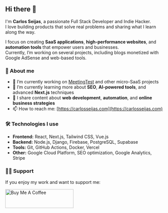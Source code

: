## Hi there 👋

I'm **Carlos Seijas**, a passionate Full Stack Developer and Indie Hacker.  
I love building products that solve real problems and sharing what I learn along the way.

I focus on creating **SaaS applications**, **high-performance websites**, and **automation tools** that empower users and businesses.  
Currently, I’m working on several projects, including blogs monetized with Google AdSense and web-based tools.

### 🚀 About me

- 🔭 I’m currently working on [MeetingTest](https://meetingtest.com) and other micro-SaaS projects
- 🌱 I’m currently learning more about **SEO**, **AI-powered tools**, and advanced **Next.js** techniques
- 📝 I share content about **web development**, **automation**, and **online business strategies**
- 📫 How to reach me: [https://carlosseijas.com](https://carlosseijas.com)

### 🛠️ Technologies I use

- **Frontend:** React, Next.js, Tailwind CSS, Vue.js  
- **Backend:** Node.js, Django, Firebase, PostgreSQL, Supabase  
- **Tools:** Git, GitHub Actions, Docker, Vercel  
- **Other:** Google Cloud Platform, SEO optimization, Google Analytics, Stripe

### 💪🏼 Support 

If you enjoy my work and want to support me:

<a href="https://www.buymeacoffee.com/carlosseijas" target="_blank"><img src="https://cdn.buymeacoffee.com/buttons/v2/default-yellow.png" alt="Buy Me A Coffee" style="height: 60px !important;width: 217px !important;" ></a>
